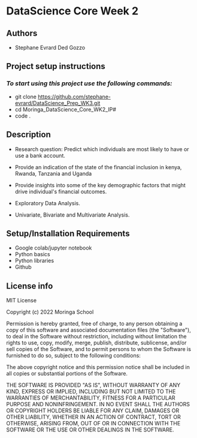 # DataScience Core Week 2

## Authors
* Stephane Evrard Ded Gozzo

## Project setup instructions

### *To start using this project use the following commands:*
* git clone  https://github.com/stephane-evrard/DataScience_Prep_WK3.git
* cd Moringa_DataScience_Core_WK2_IP#
* code .

## Description

* Research question: Predict which individuals are most likely to have or use a bank account.

* Provide an indication of the state of the financial inclusion in kenya, Rwanda, Tanzania and Uganda

* Provide insights into some of the key demographic factors that might drive individual's financial outcomes.

* Exploratory Data Analysis.

* Univariate, Bivariate and Multivariate Analysis.

## Setup/Installation Requirements

* Google colab/jupyter notebook
* Python basics
* Python libraries
* Github

## License info

MIT License

Copyright (c) 2022 Moringa School

Permission is hereby granted, free of charge, to any person obtaining a copy of this software and associated documentation files (the "Software"), to deal in the Software without restriction, including without limitation the rights to use, copy, modify, merge, publish, distribute, sublicense, and/or sell copies of the Software, and to permit persons to whom the Software is furnished to do so, subject to the following conditions:

The above copyright notice and this permission notice shall be included in all copies or substantial portions of the Software.

THE SOFTWARE IS PROVIDED "AS IS", WITHOUT WARRANTY OF ANY KIND, EXPRESS OR IMPLIED, INCLUDING BUT NOT LIMITED TO THE WARRANTIES OF MERCHANTABILITY, FITNESS FOR A PARTICULAR PURPOSE AND NONINFRINGEMENT. IN NO EVENT SHALL THE AUTHORS OR COPYRIGHT HOLDERS BE LIABLE FOR ANY CLAIM, DAMAGES OR OTHER LIABILITY, WHETHER IN AN ACTION OF CONTRACT, TORT OR OTHERWISE, ARISING FROM, OUT OF OR IN CONNECTION WITH THE SOFTWARE OR THE USE OR OTHER DEALINGS IN THE SOFTWARE.